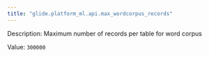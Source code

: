 ```yaml
---
title: "glide.platform_ml.api.max_wordcorpus_records"
---
```


Description: Maximum number of records per table for word corpus

Value: `300000`